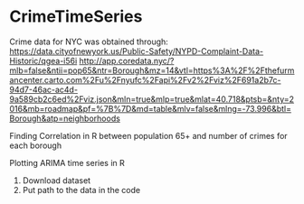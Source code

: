 # CrimeTimeSeries

Crime data for NYC was obtained through:
https://data.cityofnewyork.us/Public-Safety/NYPD-Complaint-Data-Historic/qgea-i56i
http://app.coredata.nyc/?mlb=false&ntii=pop65&ntr=Borough&mz=14&vtl=https%3A%2F%2Fthefurmancenter.carto.com%2Fu%2Fnyufc%2Fapi%2Fv2%2Fviz%2F691a2b7c-94d7-46ac-ac4d-9a589cb2c6ed%2Fviz.json&mln=true&mlp=true&mlat=40.718&ptsb=&nty=2016&mb=roadmap&pf=%7B%7D&md=table&mlv=false&mlng=-73.996&btl=Borough&atp=neighborhoods

Finding Correlation in R between population 65+ and number of crimes for each borough

Plotting ARIMA time series in R 

1. Download dataset 
2. Put path to the data in the code 
